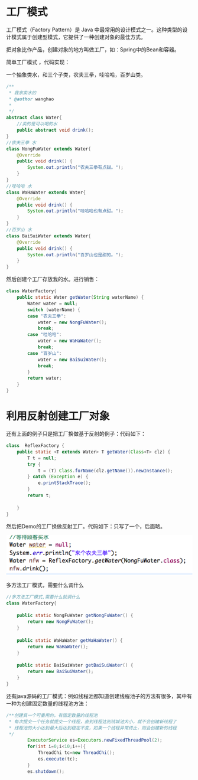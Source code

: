 # 工厂模式

工厂模式（Factory Pattern）是 Java 中最常用的设计模式之一。这种类型的设计模式属于创建型模式，它提供了一种创建对象的最佳方式。

把对象比作产品，创建对象的地方叫做工厂，如：Spring中的Bean和容器。

简单工厂模式 ，代码实现：

一个抽象类水，和三个子类，农夫三拳，哇哈哈，百岁山类。

```java
/**
 * 我家卖水的
 * @author wanghao
 *
 */
abstract class Water{
    //卖的是可以喝的水
    public abstract void drink();
}
//农夫三拳 水
class NongFuWater extends Water{
    @Override
    public void drink() {
        System.out.println("农夫三拳有点甜。");
    }
}
//哇哈哈 水
class WaHaWater extends Water{
    @Override
    public void drink() {
        System.out.println("哇哈哈也有点甜。");
    }
}
//百岁山 水
class BaiSuiWater extends Water{
    @Override
    public void drink() {
        System.out.println("百岁山也是甜的。");
    }
}
```

然后创建个工厂存放我的水。进行销售：

```java
class WaterFactory{
    public static Water getWater(String waterName) {
        Water water = null;
        switch (waterName) {
        case "农夫三拳":
            water = new NongFuWater();
            break;
        case "哇哈哈":
            water = new WaHaWater();
            break;
        case "百岁山":
            water = new BaiSuiWater();
            break;
        }
        return water;
    }
}
```

#  利用反射创建工厂对象

还有上面的例子只是把工厂换做基于反射的例子：代码如下：

```java
class  ReflexFactory {
    public static <T extends Water> T getWater(Class<T> clz) {
        T t = null;
        try {
            t = (T) Class.forName(clz.getName()).newInstance();
        } catch (Exception e) {
            e.printStackTrace();
        }
        return t;
        
    }
}
```

然后把Demo的工厂换做反射工厂。代码如下：只写了一个，后面略。

![img](assets/1313907-20180505105105716-2131514187.png)



多方法工厂模式，需要什么调什么

```java
//多方法工厂模式,需要什么就调什么
class WaterFactory{
    
    public static NongFuWater getNongFuWater() {
        return new NongFuWater();
    }
    
    public static WaHaWater getWaHaWater() {
        return new WaHaWater();
    }
    
    public static BaiSuiWater getBaiSuiWater() {
        return new BaiSuiWater();
    }
}
```

还有java源码的工厂模式：例如线程池都知道创建线程池子的方法有很多，其中有一种为创建固定数量的线程池方法：

```java
/**创建具一个可重用的，有固定数量的线程池
 * 每次提交一个任务就提交一个线程，直到线程达到线城池大小，就不会创建新线程了
 * 线程池的大小达到最大后达到稳定不变，如果一个线程异常终止，则会创建新的线程
 */
        ExecutorService es=Executors.newFixedThreadPool(2);
        for(int i=0;i<10;i++){
            ThreadChi tc=new ThreadChi();
            es.execute(tc);
        }
        es.shutdown();
```

